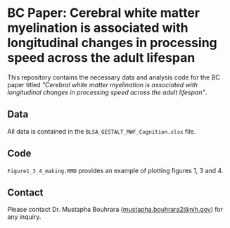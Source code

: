 # BC Paper: Cerebral white matter myelination is associated with longitudinal changes in processing speed across the adult lifespan 

This repository contains the necessary data and analysis code for the BC paper titled *"Cerebral white matter myelination is associated with longitudinal changes in processing speed across the adult lifespan"*.

## Data

All data is contained in the `BLSA_GESTALT_MWF_Cognition.xlsx` file.

## Code
`Figure1_3_4_making.RMD` provides an example of plotting figures 1, 3 and 4.

## Contact

Please contact Dr. Mustapha Bouhrara (mustapha.bouhrara2@nih.gov) for any inquiry. 
